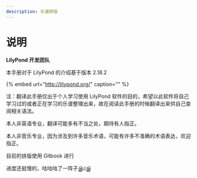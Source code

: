 ```yaml
---
description: 乐谱排版
---
```


# 说明

**LilyPond 开发团队**

本手册对于 LilyPond 的介绍基于版本 2.18.2

{% embed url="http://lilypond.org/" caption="" %}

注：翻译此手册仅出于个人学习使用 LilyPond 软件的目的，希望以此软件将自己学习过的或者正在学习的乐谱整理出来，故在阅读此手册的时候翻译出来供自己查阅相关语法。

本人非英语专业，翻译可能多有不当之处，期待有人指正。

本人非音乐专业，因为涉及到许多音乐术语，可能有许多不准确的术语表达，欢迎指正。

目前的排版使用 Gitbook 进行

进度还挺慢的，咕咕咕了一阵子இ௰இ

